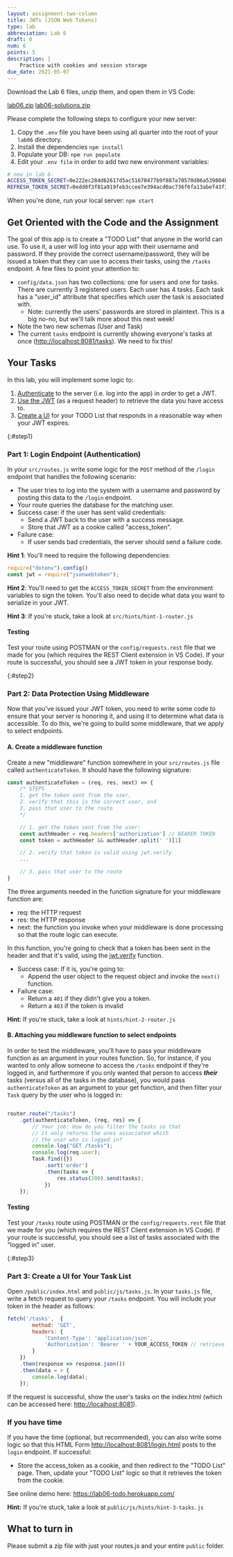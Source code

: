 ```yaml
---
layout: assignment-two-column
title: JWTs (JSON Web Tokens)
type: lab
abbreviation: Lab 6
draft: 0
num: 6
points: 5
description: |
    Practice with cookies and session storage
due_date: 2021-05-07
---
```


<!-- ## Background
Things to cover here:

1. Server-side templates. For interfaces that aren't super dynamic. Usually login / logout / registration screens.
2. Hashing passwords.
3. JWT workflow.
4. Middleware.

### Helpers
In Visual Studio Code, install "REST Client"

...and the make a request...

```bash
GET http://localhost:8081/tasks
``` 

## Set Up

-->


Download the Lab 6 files, unzip them, and open them in VS Code: 

<a class="nu-button" href="/spring2021/course-files/labs/lab06.zip">lab06.zip<i class="fas fa-download" aria-hidden="true"></i></a> <a class="nu-button" href="/spring2021/course-files/labs/lab06-solutions.zip">lab06-solutions.zip<i class="fas fa-download" aria-hidden="true"></i></a>

Please complete the following steps to configure your new server:
1. Copy the `.env` file you have been using all quarter into the root of your `lab06` directory.
1. Install the dependencies `npm install`
1. Populate your DB: `npm run populate`
1. Edit your `.env file` in order to add two new environment variables:

```bash
# new in lab 6:
ACCESS_TOKEN_SECRET=0e222ec284d62617d5ac51670477b9f887a70570d86a539804bee7d039c5f6aa8f427a5e5b87a403b0f658ef00c2a0ba16345d29750b82c5093818e87ee4dfc6
REFRESH_TOKEN_SECRET=0edd0f3f81a919feb3ccee7e394acd0ac736f6fa13abef43f33571acf4f2d6f5de0c7c98bbaa6109c565d5816766748f3942927ed484b9cda329e4b47377191d
```

When you're done, run your local server: `npm start`


## Get Oriented with the Code and the Assignment
The goal of this app is to create a "TODO List" that anyone in the world can use. To use it, a user will log into your app with their username and password. If they provide the correct username/password, they will be issued a token that they can use to access their tasks, using the `/tasks` endpoint. A few files to point your attention to:
* `config/data.json` has two collections: one for users and one for tasks. There are currently 3 registered users. Each user has 4 tasks. Each task has a "user_id" attribute that specifies which user the task is associated with.
   * Note: currently the users' passwords are stored in plaintext. This is a big no-no, but we'll talk more about this next week!
* Note the two new schemas (User and Task)
* The current `tasks` endpoint is currently showing everyone's tasks at once ([http://localhost:8081/tasks](http://localhost:8081/tasks)). We need to fix this!

## Your Tasks
In this lab, you will implement some logic to:
1. [Authenticate](#step1) to the server (i.e. log into the app) in order to get a JWT.
2. [Use the JWT](#step2) (as a request header) to retrieve the data you have access to.
3. [Create a UI](#step3) for your TODO List that responds in a reasonable way when your JWT expires. 


{:#step1}
### Part 1: Login Endpoint (Authentication)
In your `src/routes.js` write some logic for the `POST` method of the  `/login` endpoint that handles the following scenario:
* The user tries to log into the system with a username and password by posting this data to the `/login` endpoint.
* Your route queries the database for the matching user.
* Success case: if the user has sent valid credentials:
   * Send a JWT back to the user with a success message.
   * Store that JWT as a cookie called "access_token".
* Failure case: 
   * If user sends bad credentials, the server should send a failure code.

**Hint 1**: You'll need to require the following dependencies:

```js
require("dotenv").config()
const jwt = require("jsonwebtoken");
```

**Hint 2**: You'll need to get the `ACCESS_TOKEN_SECRET` from the environment variables to sign the token. You'll also need to decide what data you want to serialize in your JWT.

**Hint 3**: If you're stuck, take a look at `src/hints/hint-1-router.js`

#### Testing
Test your route using POSTMAN or the `config/requests.rest` file that we made for you (which requires the REST Client extension in VS Code). If your route is successful, you should see a JWT token in your response body.

{:#step2}
### Part 2: Data Protection Using Middleware
Now that you've issued your JWT token, you need to write some code to ensure that your server is honoring it, and using it to determine what data is accessible. To do this, we're going to build some middleware, that we apply to select endpoints.

#### A. Create a middleware function
Create a new "middleware" function somewhere in your `src/routes.js` file called `authenticateToken`. It should have the following signature:

```js
const authenticateToken = (req, res, next) => {
    /* STEPS
    1. get the token sent from the user,
    2. verify that this is the correct user, and
    3. pass that user to the route
    */

    // 1. get the token sent from the user:
    const authHeader = req.headers['authorization'] // BEARER TOKEN
    const token = authHeader && authHeader.split(' ')[1]

    // 2. verify that token is valid using jwt.verify
    ...

    // 3. pass that user to the route
}
```

The three arguments needed in the function signature for your middleware function are:
* req: the HTTP request 
* res: the HTTP response
* next: the function you invoke when your middleware is done processing so that the route logic can execute.

In this function, you're going to check that a token has been sent in the header and that it's valid, using the <a href="https://www.npmjs.com/package/jsonwebtoken#tokenexpirederror" target="_blank">jwt.verify</a> function.
* Success case: If it is, you're going to:
   * Append the user object to the request object and invoke the `next()` function.
* Failure case: 
   * Return a `401` if they didn't give you a token.
   * Return a `403` if the token is invalid


**Hint**: If you're stuck, take a look at `hints/hint-2-router.js`

#### B. Attaching you middleware function to select endpoints
In order to test the middleware, you'll have to pass your middleware function as an argument in your routes function. So, for instance, if you wanted to only allow someone to access the `/tasks` endpoint if they're logged in, and furthermore if you only wanted that person to access ***their*** tasks (versus all of the tasks in the database), you would pass `authenticateToken` as an argument to your get function, and then filter your `Task` query by the user who is logged in:


```js

router.route("/tasks")
    .get(authenticateToken, (req, res) => {
        // Your job: How do you filter the tasks so that 
        // it only returns the ones associated whith 
        // the user who is logged in?
        console.log("GET /tasks");
        console.log(req.user);
        Task.find({})
            .sort('order')
            .then(tasks => {
                res.status(200).send(tasks);
            })
    });
```

#### Testing
Test your `/tasks` route using POSTMAN or the `config/requests.rest` file that we made for you (which requires the REST Client extension in VS Code). If your route is successful, you should see a list of tasks associated with the "logged in" user.


{:#step3}
### Part 3: Create a UI for Your Task List
Open `/public/index.html` and `public/js/tasks.js`. In your `tasks.js` file, write a fetch request to query your `/tasks` endpoint. You will include your token in the header as follows:

```js
fetch('/tasks',  {
        method: 'GET', 
        headers: {
            'Content-Type': 'application/json',
            'Authorization': 'Bearer ' + YOUR_ACCESS_TOKEN // retrieve from /login POST.
        }
    })
    .then(response => response.json())
    .then(data = > {
        console.log(data);
    });
```

If the request is successful, show the user's tasks on the index.html (which can be accessed here: [http://localhost:8081](http://localhost:8081)).


### If you have time
If you have the time (optional, but recommended), you can also write some logic so that this HTML Form [http://localhost:8081/login.html](http://localhost:8081/login.html) posts to the `login` endpoint. If successful:

* Store the access_token as a cookie, and then redirect to the "TODO List" page.
Then, update your "TODO List" logic so that it retrieves the token from the cookie.

See online demo here: <a href="https://lab06-todo.herokuapp.com/" target="_blank">https://lab06-todo.herokuapp.com/</a>


**Hint:** If you're stuck, take a look at `public/js/hints/hint-3-tasks.js`

## What to turn in
Please submit a zip file with just your routes.js and your entire `public` folder. 